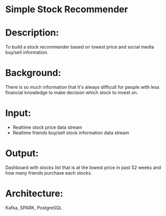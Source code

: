 # Simple Stock Recommender

# Description:
To build a stock recommender based on lowest price and social media buy/sell information.

# Background:
There is so much information that it's always difficult for people with less financial knowledge to make decision which stock to invest on. 

# Input:
* Realtime stock price data stream
* Realtime friends buy/sell stock information data stream

# Output:
Dashboard with stocks list that is at the lowest price in past 52 weeks and how many friends purchase each stocks.

# Architecture:
Kafka, SPARK, PostgreSQL

